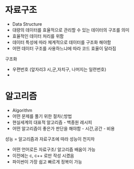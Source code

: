 # 자료구조

- Data Structure
- 대량의 데이터를 효율적으로 관리할 수 있는 데이터의 구조를 의미
- 효율적인 데이터 처리를 위함
- 데이터 특성에 따라 체계적으로 데이터를 구조화 해야함
- 어떤 데이터 구조를 사용하느냐에 따라 코드 효율이 달라짐

구조화
- 우편번호 (앞자리3 시,군,자치구, 나머지는 일련번호)
-

# 알고리즘

- Algorithm
- 어떤 문제를 풀기 위한 절차/;방법
- 현실세계의 대표적 알고리즘 - 백종원 레시피
- 어떤 알고리즘이 좋은가 판단을 해야함 - 시간,공간 - 비용

성능 = 알고리즘과 자료구조에 따라 성능이 천지차

- 어떤 언어로든 자료구조/ 알고리즘 배움이 가능
- 이전에는 c, c++ 로만 작성 시켰음
- 파이썬이 가장 쉽고 빠르게 정복이 가능
